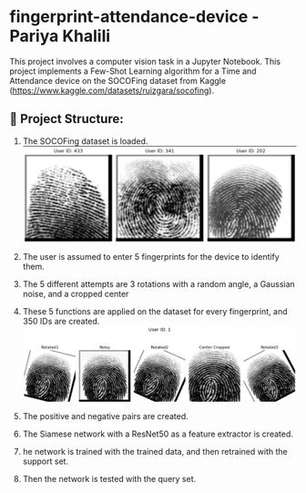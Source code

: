# fingerprint-attendance-device - Pariya Khalili

This project involves a computer vision task in a Jupyter Notebook. This project implements a Few-Shot Learning algorithm for a Time and Attendance device on the SOCOFing dataset from Kaggle (https://www.kaggle.com/datasets/ruizgara/socofing).

## 📁 Project Structure:

1. The SOCOFing dataset is loaded.
![Examples](https://github.com/PariyaKhalili/fingerprint-attendance-device/blob/main/images/image%201.jpg)

2. The user is assumed to enter 5 fingerprints for the device to identify them.
3. The 5 different attempts are 3 rotations with a random angle, a Gaussian noise, and a cropped center
4. These 5 functions are applied on the dataset for every fingerprint, and 350 IDs are created.
![Examples](https://github.com/PariyaKhalili/fingerprint-attendance-device/blob/main/images/image%202.jpg)

5. The positive and negative pairs are created.
6. The Siamese network with a ResNet50 as a feature extractor is created.
7. he network is trained with the trained data, and then retrained with the support set.
8. Then the network is tested with the query set.


